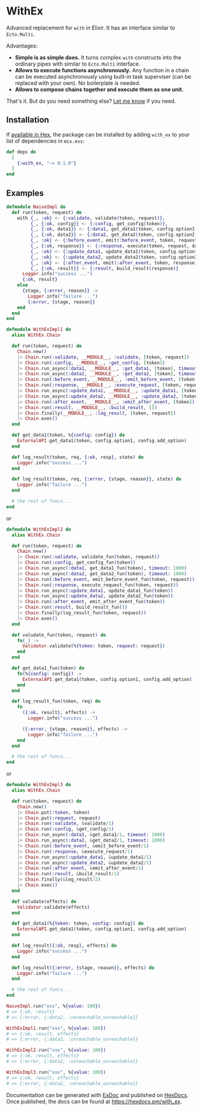 # WithEx

Advanced replacement for `with` in Elixir. It has an interface similar to `Ecto.Multi`.

Advantages:

- **Simple is as simple does.** It turns complex `with` constructs into the ordinary pipes with similar to `Ecto.Multi` interface.
- **Allows to execute functions asynchronously.** Any function in a chain can be executed asynchronously using built-in task superviser (can be replaced with your own). No boilerplate is needed.
- **Allows to compose chains together and execute them as one unit.**

That's it. But do you need something else? [Let me know](https://github.com/undr/with_ex/issues) if you need.

## Installation

If [available in Hex](https://hex.pm/docs/publish), the package can be installed
by adding `with_ex` to your list of dependencies in `mix.exs`:

```elixir
def deps do
  [
    {:with_ex, "~> 0.1.0"}
  ]
end
```

## Examples

```elixir
defmodule NaiveImpl do
  def run(token, request) do
    with {_, :ok} <- {:validate, validate(token, request)},
         {_, {:ok, config}} <- {:config, get_config(token)},
         {_, {:ok, data1}} <- {:data1, get_data1(token, config.option1, config.add_option)},
         {_, {:ok, data2}} <- {:data2, get_data2(token, config.option2)},
         {_, :ok} <- {:before_event, emit(:before_event, token, request, data1, data2, config)},
         {_, {:ok, response}} <- {:response, execute(token, request, data1, data2, config)},
         {_, :ok} <- {:update_data1, update_data1(token, config.option1, config.add_option, response.data1)},
         {_, :ok} <- {:update_data2, update_data2(token, config.option2, response.data2)},
         {_, :ok} <- {:after_event, emit(:after_event, token, response)},
         {_, {:ok, result}} <- {:result, build_result(response)}
      Logger.info("success ...")
      {:ok, result}
    else
      {stage, {:error, reason}} ->
        Logger.info("failure ...")
        {:error, {stage, reason}}
    end
  end
end
```

```elixir
defmodule WithExImpl1 do
  alias WithEx.Chain

  def run(token, request) do
    Chain.new()
    |> Chain.run(:validate, __MODULE__, :validate, [token, request])
    |> Chain.run(:config, __MODULE__, :get_config, [token])
    |> Chain.run_async(:data1, __MODULE__, :get_data1, [token], timeout: 1000)
    |> Chain.run_async(:data2, __MODULE__, :get_data2, [token], timeout: 1000)
    |> Chain.run(:before_event, __MODULE__, :emit_before_event, [token, request])
    |> Chain.run(:response, __MODULE__, :execute_request, [token, request])
    |> Chain.run_async(:update_data1, __MODULE__, :update_data1, [token])
    |> Chain.run_async(:update_data2, __MODULE__, :update_data2, [token])
    |> Chain.run(:after_event, __MODULE__, :emit_after_event, [token])
    |> Chain.run(:result, __MODULE__, :build_result, [])
    |> Chain.finally(__MODULE__, :log_result, [token, request])
    |> Chain.exec()
  end

  def get_data1(token, %{config: config}) do
    ExternalAPI.get_data1(token, config.option1, config.add_option)
  end

  def log_result(token, req, {:ok, resp}, state) do
    Logger.info("success ...")
  end

  def log_result(token, req, {:error, {stage, reason}}, state) do
    Logger.info("failure ...")
  end

  # the rest of funcs...
end
```

or

```elixir
defmodule WithExImpl2 do
  alias WithEx.Chain

  def run(token, request) do
    Chain.new()
    |> Chain.run(:validate, validate_fun(token, request))
    |> Chain.run(:config, get_config_fun(token))
    |> Chain.run_async(:data1, get_data1_fun(token), timeout: 1000)
    |> Chain.run_async(:data2, get_data2_fun(token), timeout: 1000)
    |> Chain.run(:before_event, emit_before_event_fun(token, request))
    |> Chain.run(:response, execute_request_fun(token, request))
    |> Chain.run_async(:update_data1, update_data1_fun(token))
    |> Chain.run_async(:update_data2, update_data2_fun(token))
    |> Chain.run(:after_event, emit_after_event_fun(token))
    |> Chain.run(:result, build_result_fun())
    |> Chain.finally(log_result_fun(token, request))
    |> Chain.exec()
  end

  def valudate_fun(token, request) do
    fn(_) ->
      Validator.validate(%{token: token, request: request})
    end
  end

  def get_data1_fun(token) do
    fn(%{config: config}) ->
      ExternalAPI.get_data1(token, config.option1, config.add_option)
    end
  end

  def log_result_fun(token, req) do
    fn
      ({:ok, result}, effects) ->
        Logger.info("success ...")

      ({:error, {stage, reason}}, effects) ->
        Logger.info("failure ...")
    end
  end

  # the rest of funcs...
end
```
or

```elixir
defmodule WithExImpl3 do
  alias WithEx.Chain

  def run(token, request) do
    Chain.new()
    |> Chain.put(:token, token)
    |> Chain.put(:request, request)
    |> Chain.run(:validate, &validate/1)
    |> Chain.run(:config, &get_config/1)
    |> Chain.run_async(:data1, &get_data1/1, timeout: 1000)
    |> Chain.run_async(:data2, &get_data2/1, timeout: 1000)
    |> Chain.run(:before_event, &emit_before_event/1)
    |> Chain.run(:response, &execute_request/1)
    |> Chain.run_async(:update_data1, &update_data1/1)
    |> Chain.run_async(:update_data2, &update_data2/1)
    |> Chain.run(:after_event, &emit_after_event/1)
    |> Chain.run(:result, &build_result/1)
    |> Chain.finally(&log_result/2)
    |> Chain.exec()
  end

  def valudate(effects) do
    Validator.validate(effects)
  end

  def get_data1(%{token: token, config: config}) do
    ExternalAPI.get_data1(token, config.option1, config.add_option)
  end

  def log_result({:ok, resp}, effects) do
    Logger.info("success ...")
  end

  def log_result({:error, {stage, reason}}, effects) do
    Logger.info("failure ...")
  end

  # the rest of funcs...
end
```

```elixir
NaiveImpl.run("xxx", %{value: 100})
# => {:ok, result}
# => {:error, {:data2, :unreachable_unreachable}}

WithExImpl1.run("xxx", %{value: 100})
# => {:ok, result, effects}
# => {:error, {:data2, :unreachable_unreachable}}

WithExImpl2.run("xxx", %{value: 100})
# => {:ok, result, effects}
# => {:error, {:data2, :unreachable_unreachable}}

WithExImpl3.run("xxx", %{value: 100})
# => {:ok, result, effects}
# => {:error, {:data2, :unreachable_unreachable}}
```

Documentation can be generated with [ExDoc](https://github.com/elixir-lang/ex_doc)
and published on [HexDocs](https://hexdocs.pm). Once published, the docs can
be found at <https://hexdocs.pm/with_ex>.

